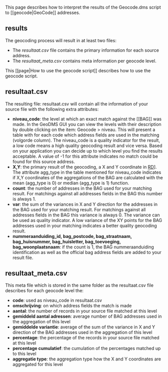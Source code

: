 This page describes how to interpret the results of the Geocode.dms script to [[geocode|GeoCode]] addresses.

## results

The geocoding process will result in at least two files:
- The _resultaat.csv_ file contains the primary information for each source address.
- The _resultaat_meta.csv_ contains meta information per geocode level.

This [[page|How to use the geocode script]] describes how to use the geocode script.

## resultaat.csv

The resulting file: resultaat.csv will contain all the information of your source file with the following extra attributes:
- **niveau_code**: the level at which an exact match against the [[BAG]] was made. In the GeoDMS GUI you can view the levels with their description by double clicking on the item: Geocode > niveau. This will present a table with for each code which address fields are used in the matching (volgorde column). The niveau_code is a quality indicator for the result, a low code means a high quality geocoding result and vice versa. Based on your application you can decide up to which level you find the results acceptable. A value of -1 for this attribute indicates no match could be found for     this source address.
- **X,Y**: the primary result of the geocoding, a X and Y coordinate in [RD](https://nl.wikipedia.org/wiki/Rijksdriehoeksco%C3%B6rdinaten)\]. The attribute agg_type in the table mentioned for niveau_code indicates if X,Y coordinates of the aggregations of the BAG are calculated with the mean (agg_type is 0) or median (agg_type is 1) function.
- **count**: the number of addresses in the BAG used for your matching result. For matchings against all addresses fields in the BAG this number is always 1.
- **var**: the sum of the variances in X and Y direction for the addresses in the BAG used for your matching result. For matchings against all addresses fields in the BAG this variance is always 0. The variance can be used as quality indicator. A low variance of the XY points for the BAG addresses used in your matching indicates a better quality geocoding result.
- **nummeraanduiding_id, bag_postcode, bag_straatnaam, bag_huisnummer, bag_huisletter, bag_toevoeging, bag_woonplaatsnaam**: if the count is 1, the    BAG nummeraanduiding identification as well as the official bag address fields are added to your result file.

## resultaat_meta.csv

This meta file which is stored in the same folder as the resultaat.csv
file describes for each geocode level the:

- **code**: used as niveau_code in resultaat.csv
- **omschrijving**: on which address fields the match is made
- **aantal**: the number of records in your source file matched at this level
- **gemiddeld aantal adressen**: average number of BAG addresses used in the aggregation of this level
- **gemiddelde variantie**: average of the sum of the variance in X and Y direction of the BAG addresses used in the aggregation of this level
- **percentage**: the percentage of the records in your source file matched at this level
- **percentage cumulatief**: the cumulation of the percentages matched up to this level
- **aggregatie type**: the aggregation type how the X and Y coordinates are aggregated for this level